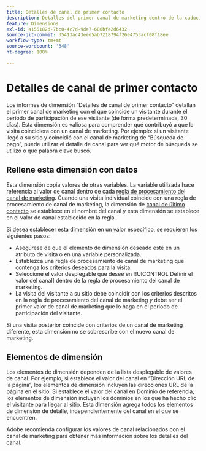 ```yaml
---
title: Detalles de canal de primer contacto
description: Detalles del primer canal de marketing dentro de la caducidad de la participación del visitante.
feature: Dimensions
exl-id: a155182d-7bc0-4c7d-9de7-680bfe2d6432
source-git-commit: 35413ac43eed5ab7218794f26e4753acf08f18ee
workflow-type: tm+mt
source-wordcount: '348'
ht-degree: 100%

---
```


# Detalles de canal de primer contacto

Los informes de dimensión “Detalles de canal de primer contacto” detallan el primer canal de marketing con el que coincide un visitante durante el periodo de participación de ese visitante (de forma predeterminada, 30 días). Esta dimensión es valiosa para comprender qué contribuyó a que la visita coincidiera con un canal de marketing. Por ejemplo: si un visitante llegó a su sitio y coincidió con el canal de marketing de “Búsqueda de pago”, puede utilizar el detalle de canal para ver qué motor de búsqueda se utilizó o qué palabra clave buscó.

## Rellene esta dimensión con datos

Esta dimensión copia valores de otras variables. La variable utilizada hace referencia al valor de canal dentro de cada [regla de procesamiento del canal de marketing](/help/admin/admin/marketing-channels-admin.md). Cuando una visita individual coincide con una regla de procesamiento de canal de marketing, la dimensión de [canal de último contacto](last-touch-channel.md) se establece en el nombre del canal y esta dimensión se establece en el valor de canal establecido en la regla.

Si desea establecer esta dimensión en un valor específico, se requieren los siguientes pasos:

* Asegúrese de que el elemento de dimensión deseado esté en un atributo de visita o en una variable personalizada.
* Establezca una regla de procesamiento de canal de marketing que contenga los criterios deseados para la visita.
* Seleccione el valor desplegable que desee en [!UICONTROL Definir el valor del canal] dentro de la regla de procesamiento del canal de marketing.
* La visita del visitante a su sitio debe coincidir con los criterios descritos en la regla de procesamiento del canal de marketing _y_ debe ser el primer valor de canal de marketing que lo haga en el periodo de participación del visitante.

Si una visita posterior coincide con criterios de un canal de marketing diferente, esta dimensión no se sobrescribe con el nuevo canal de marketing.

## Elementos de dimensión

Los elementos de dimensión dependen de la lista desplegable de valores de canal. Por ejemplo, si establece el valor del canal en “Dirección URL de la página”, los elementos de dimensión incluyen las direcciones URL de la página en el sitio. Si establece el valor del canal en Dominio de referencia, los elementos de dimensión incluyen los dominios en los que ha hecho clic el visitante para llegar al sitio. Esta dimensión agrega todos los elementos de dimensión de detalle, independientemente del canal en el que se encuentren.

Adobe recomienda configurar los valores de canal relacionados con el canal de marketing para obtener más información sobre los detalles del canal.
